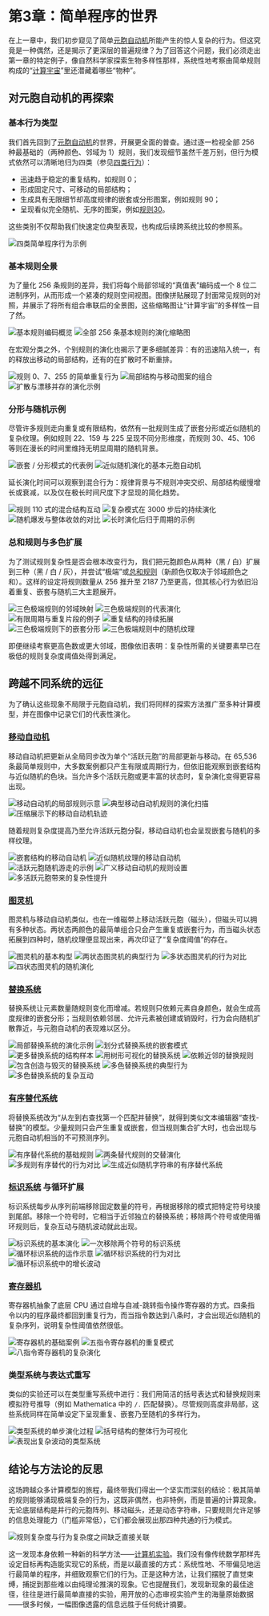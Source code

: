 # 第3章：简单程序的世界

在上一章中，我们初步窥见了简单[元胞自动机](annotation:cellular-automata)所能产生的惊人复杂的行为。但这究竟是一种偶然，还是揭示了更深层的普遍规律？为了回答这个问题，我们必须走出第一章的特定例子，像自然科学家探索生物多样性那样，系统性地考察由简单规则构成的“[计算宇宙](annotation:the-world-of-simple-programs)”里还潜藏着哪些“物种”。

## 对元胞自动机的再探索

### 基本行为类型
我们首先回到了[元胞自动机](annotation:cellular-automata)的世界，开展更全面的普查。通过逐一检视全部 256 种最基础的（两种颜色、邻域为 1）规则，我们发现细节虽然千差万别，但行为模式依然可以清晰地归为四类（参见[四类行为](annotation:four-classes-of-behavior)）：
- 迅速趋于稳定的重复结构，如规则 0；
- 形成固定尺寸、可移动的局部结构；
- 生成具有无限细节却高度规律的嵌套或分形图案，例如规则 90；
- 呈现看似完全随机、无序的图案，例如[规则30](annotation:rule-30)。

这些类别不仅帮助我们快速定位典型表现，也构成后续跨系统比较的参照系。

![四类简单程序行为示例](../../images/chapter3/p52.png)

### 基本规则全景
为了量化 256 条规则的差异，我们将每个局部邻域的“真值表”编码成一个 8 位二进制序列，从而形成一个紧凑的规则空间视图。图像拼贴展现了封面常见规则的对照，并展示了将所有组合串联后的全景图，这些缩略图让“计算宇宙”的多样性一目了然。

![基本规则编码概览](../../images/chapter3/p53.png)
![全部 256 条基本规则的演化缩略图](../../images/chapter3/p53_2.png)

在宏观分类之外，个别规则的演化也揭示了更多细腻差异：有的迅速陷入统一，有的释放出移动的局部结构，还有的在扩散时不断重排。

![规则 0、7、255 的简单重复行为](../../images/chapter3/p54.jpg)
![局部结构与移动图案的组合](../../images/chapter3/p55.jpg)
![扩散与漂移并存的演化示例](../../images/chapter3/p56.jpg)

### 分形与随机示例
尽管许多规则走向重复或有限结构，依然有一批规则生成了嵌套分形或近似随机的复杂纹理。例如规则 22、159 与 225 呈现不同分形维度，而规则 30、45、106 等则在漫长的时间里维持无明显周期的随机背景。

![嵌套 / 分形模式的代表例](../../images/chapter3/p58.png)
![近似随机演化的基本元胞自动机](../../images/chapter3/p59.png)

延长演化时间可以观察到混合行为：规律背景与不规则冲突交织、局部结构缓慢增长或衰减，以及仅在极长时间尺度下才显现的简化趋势。

![规则 110 式的混合结构互动](../../images/chapter3/p66.png)
![复杂模式在 3000 步后的持续演化](../../images/chapter3/p68.png)
![随机爆发与整体收敛的对比](../../images/chapter3/p69.png)
![长时演化后归于周期的示例](../../images/chapter3/p70.png)

### 总和规则与多色扩展
为了测试规则复杂性是否会根本改变行为，我们把元胞颜色从两种（黑 / 白）扩展到三种（黑 / 白 / 灰），并尝试“极端”或[总和规则](annotation:totalistic-cellular-automata)（新颜色仅取决于邻域颜色之和）。这样的设定将规则数量从 256 推升至 2187 乃至更高，但其核心行为依旧沿着重复、嵌套与随机三大主题展开。

![三色极端规则的邻域映射](../../images/chapter3/p60.png)
![三色极端规则的代表演化](../../images/chapter3/p61.png)
![有限周期与重复片段的例子](../../images/chapter3/p62.png)
![重复结构的持续拓展](../../images/chapter3/p63_1.png)
![三色极端规则下的嵌套分形](../../images/chapter3/p63_2.png)
![三色极端规则中的随机纹理](../../images/chapter3/p64.png)

即便继续考察更高色数或更大邻域，图像依旧表明：复杂性所需的关键要素早已在极低的规则复杂度阈值处得到满足。

## 跨越不同系统的远征

为了确认这些现象不局限于元胞自动机，我们将同样的探索方法推广至多种计算模型，并在图像中记录它们的代表性演化。

### [移动自动机](annotation:mobile-automata)
移动自动机把更新从全局同步改为单个“活跃元胞”的局部更新与移动。在 65,536 条最简单规则中，大多数案例都只产生有限或周期行为，但依旧能观察到嵌套结构与近似随机的色块。当允许多个活跃元胞或更丰富的状态时，复杂演化变得更容易出现。

![移动自动机的局部规则示意](../../images/chapter3/p71.png)
![典型移动自动机规则的演化扫描](../../images/chapter3/p72_1.png)
![压缩展示下的移动自动机轨迹](../../images/chapter3/p72_2.png)

随着规则复杂度提高乃至允许活跃元胞分裂，移动自动机也会呈现嵌套与随机的多样纹理。

![嵌套结构的移动自动机](../../images/chapter3/p73.png)
![近似随机纹理的移动自动机](../../images/chapter3/p74.png)
![活跃元胞随机游走的示例](../../images/chapter3/p75.png)
![广义移动自动机的规则设置](../../images/chapter3/p76.png)
![多活跃元胞带来的复杂性提升](../../images/chapter3/p77.png)

### [图灵机](annotation:turing-machines)
图灵机与移动自动机类似，也在一维磁带上移动活跃元胞（磁头），但磁头可以拥有多种状态。两状态两颜色的最简单组合只会产生重复或嵌套行为，而当磁头状态拓展到四种时，随机纹理便显现出来，再次印证了“复杂度阈值”的存在。

![图灵机的基本构型](../../images/chapter3/p78.png)
![两状态图灵机的典型行为](../../images/chapter3/p79.png)
![多状态图灵机的行为对比](../../images/chapter3/p80.png)
![四状态图灵机的随机演化](../../images/chapter3/p81.png)

### [替换系统](annotation:substitution-systems)
替换系统让元素数量随规则变化而增减。若规则只依赖元素自身颜色，就会生成高度规律的嵌套分形；当规则依赖邻居、允许元素被创建或销毁时，行为会向随机扩散靠近，与元胞自动机的表现难以区分。

![局部替换系统的演化示例](../../images/chapter3/p82.png)
![划分式替换系统的嵌套模式](../../images/chapter3/p83.png)
![更多替换系统的结构样本](../../images/chapter3/p84.png)
![用树形可视化的替换系统](../../images/chapter3/p84_2.png)
![依赖近邻的替换规则](../../images/chapter3/p85.png)
![包含创造与毁灭的替换系统](../../images/chapter3/p86.png)
![多色替换系统的典型行为](../../images/chapter3/p87.png)
![多色替换系统的复杂互动](../../images/chapter3/p87_2.png)

### [有序替代系统](annotation:sequential-substitution-systems)
将替换系统改为“从左到右查找第一个匹配并替换”，就得到类似文本编辑器“查找-替换”的模型。少量规则只会产生重复或嵌套，但当规则集合扩大时，也会出现与元胞自动机相当的不可预测序列。

![有序替代系统的基础规则](../../images/chapter3/p89.png)
![两条替代规则的交替演化](../../images/chapter3/p90.png)
![多规则有序替代的行为对比](../../images/chapter3/p91.png)
![生成近似随机字符串的有序替代系统](../../images/chapter3/p92.png)

### [标识系统](annotation:tag-systems) 与循环扩展
标识系统每步从序列前端移除固定数量的符号，再根据移除的模式把特定符号块接到尾部。移除一个符号时，它相当于近邻独立的替换系统；移除两个符号或使用循环规则后，复杂互动与随机波动就此出现。

![标识系统的基本演化](../../images/chapter3/p93.png)
![一次移除两个符号的标识系统](../../images/chapter3/p94.png)
![循环标识系统的运作示意](../../images/chapter3/p95.png)
![循环标识系统的行为对比](../../images/chapter3/p96_1.png)
![循环标识系统中的增长波动](../../images/chapter3/p96_2.png)

### [寄存器机](annotation:register-machines)
寄存器机抽象了底层 CPU 通过自增与自减-跳转指令操作寄存器的方式。四条指令以内的程序最终都回到重复行为，而当指令数达到八条时，才会出现近似随机的复杂序列，说明复杂性阈值依然很低。

![寄存器机的基础案例](../../images/chapter3/p98.png)
![五指令寄存器机的重复模式](../../images/chapter3/p99.png)
![八指令寄存器机的复杂演化](../../images/chapter3/p100.png)

### 类型系统与表达式重写
类似的实验还可以在类型重写系统中进行：我们用简洁的括号表达式和替换规则来模拟符号推导（例如 Mathematica 中的 `/.` 匹配替换）。尽管规则高度非局部，这些系统同样在简单设定下呈现重复、嵌套乃至随机的多样行为。

![类型系统的单步演化过程](../../images/chapter3/p102.png)
![括号结构的整体行为可视化](../../images/chapter3/p103.png)
![表现出复杂波动的类型系统](../../images/chapter3/p104.png)

## 结论与方法论的反思

这场跨越众多计算模型的旅程，最终带我们得出一个坚实而深刻的结论：极其简单的规则能够涌现极端复杂的行为，这既非偶然，也非特例，而是普遍的计算现象。无论底层结构是并行的元胞阵列、移动磁头，还是动态字符串，只要规则允许足够的信息处理能力（门槛非常低），它们都会展现出那四种共通的行为模式。

![规则复杂度与行为复杂度之间缺乏直接关联](../../images/chapter3/p107.png)

这一发现本身依赖一种新的科学方法——[计算机实验](annotation:scientific-methodology)。我们没有像传统数学那样先设定目标再构造能实现它的系统，而是以最直接的方式：系统性地、不带偏见地运行最简单的程序，并细致观察它们的行为。正是这种方法，让我们摆脱了直觉束缚，捕捉到那些难以由纯理论推演的现象。它也提醒我们，发现新现象的最佳途径，往往是进行最简单直接的实验，用开放的心态审视实验产生的海量原始数据——很多时候，一幅图像透露的信息远胜于任何统计摘要。
